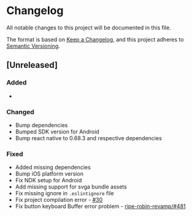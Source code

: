 # Changelog

All notable changes to this project will be documented in this file.

The format is based on [Keep a Changelog](https://keepachangelog.com/en/1.0.0/),
and this project adheres to [Semantic Versioning](https://semver.org/spec/v2.0.0.html).

## [Unreleased]

### Added

*

### Changed

* Bump dependencies
* Bumped SDK version for Android
* Bump react native to 0.68.3 and respective dependencies

### Fixed

* Added missing dependencies
* Bump iOS platform version
* Fix NDK setup for Android
* Add missing support for svga bundle assets
* Fix missing ignore in `.eslintignore` file
* Fix project compilation error - [#30](https://github.com/ripe-tech/ripe-components-react-native-storybook/issues/30)
* Fix button keyboard Buffer error problem - [ripe-robin-revamp/#481](https://github.com/ripe-tech/ripe-robin-revamp/issues/481)
